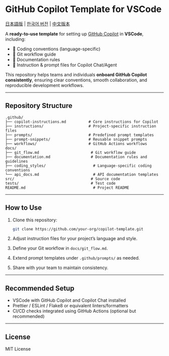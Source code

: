 # GitHub Copilot Template for VSCode

[日本語版](./README.ja.md) | [한국어 버전](./README.kr.md) | [中文版本](./README.zh.md)

A **ready-to-use template** for setting up [GitHub Copilot](https://docs.github.com/copilot) in **VSCode**, including:

* 📐 Coding conventions (language-specific)
* 🌱 Git workflow guide
* 📄 Documentation rules
* 🤖 Instruction & prompt files for Copilot Chat/Agent

This repository helps teams and individuals **onboard GitHub Copilot consistently**, ensuring clear conventions, smooth collaboration, and reproducible development workflows.

---

## Repository Structure

```
.github/
├── copilot-instructions.md          # Core instructions for Copilot
├── instructions/                    # Project-specific instruction files
├── prompts/                         # Predefined prompt templates
├── prompt-snippets/                 # Reusable snippet prompts
├── workflows/                       # GitHub Actions workflows
docs/
├── git_flow.md                       # Git workflow guide
├── documentation.md                  # Documentation rules and guidelines
├── coding_styles/                     # Language-specific coding conventions
└── api_docs.md                        # API documentation templates
src/                                  # Source code
tests/                                # Test code
README.md                              # Project README
```

---

## How to Use

1. Clone this repository:

   ```bash
   git clone https://github.com/your-org/copilot-template.git
   ```
2. Adjust instruction files for your project’s language and style.
3. Define your Git workflow in `docs/git_flow.md`.
4. Extend prompt templates under `.github/prompts/` as needed.
5. Share with your team to maintain consistency.

---

## Recommended Setup

* VSCode with GitHub Copilot and Copilot Chat installed
* Prettier / ESLint / Flake8 or equivalent linters/formatters
* CI/CD checks integrated using GitHub Actions (optional but recommended)

---

## License

MIT License
